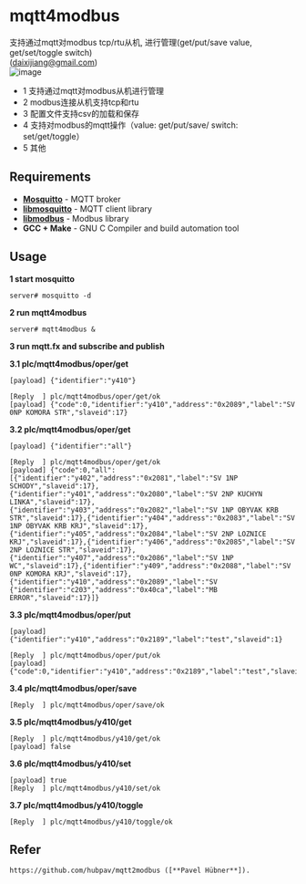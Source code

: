 # mqtt4modbus
支持通过mqtt对modbus tcp/rtu从机, 进行管理(get/put/save value, get/set/toggle switch)  
(daixijiang@gmail.com)  
![image](https://github.com/nskygit/mqtt4modbus/raw/master/mqtt4modbus.png)
* 1 支持通过mqtt对modbus从机进行管理
* 2 modbus连接从机支持tcp和rtu
* 3 配置文件支持csv的加载和保存
* 4 支持对modbus的mqtt操作（value: get/put/save/   switch: set/get/toggle）
* 5 其他

## Requirements
* [**Mosquitto**](https://mosquitto.org/) - MQTT broker
* [**libmosquitto**](https://mosquitto.org/man/libmosquitto-3.html) - MQTT client library
* [**libmodbus**](http://libmodbus.org/) - Modbus library
* **GCC + Make** - GNU C Compiler and build automation tool

## Usage
**1 start mosquitto**

    server# mosquitto -d

**2 run mqtt4modbus**

    server# mqtt4modbus &  

**3 run mqtt.fx and subscribe and publish**

**3.1 plc/mqtt4modbus/oper/get**

    [payload] {"identifier":"y410"}  

    [Reply  ] plc/mqtt4modbus/oper/get/ok  
    [payload] {"code":0,"identifier":"y410","address":"0x2089","label":"SV 0NP KOMORA STR","slaveid":17}  

**3.2 plc/mqtt4modbus/oper/get**

    [payload] {"identifier":"all"}  

    [Reply  ] plc/mqtt4modbus/oper/get/ok  
    [payload] {"code":0,"all":[{"identifier":"y402","address":"0x2081","label":"SV 1NP SCHODY","slaveid":17},{"identifier":"y401","address":"0x2080","label":"SV 2NP KUCHYN LINKA","slaveid":17},{"identifier":"y403","address":"0x2082","label":"SV 1NP OBYVAK KRB STR","slaveid":17},{"identifier":"y404","address":"0x2083","label":"SV 1NP OBYVAK KRB KRJ","slaveid":17},{"identifier":"y405","address":"0x2084","label":"SV 2NP LOZNICE KRJ","slaveid":17},{"identifier":"y406","address":"0x2085","label":"SV 2NP LOZNICE STR","slaveid":17},{"identifier":"y407","address":"0x2086","label":"SV 1NP WC","slaveid":17},{"identifier":"y409","address":"0x2088","label":"SV 0NP KOMORA KRJ","slaveid":17},{"identifier":"y410","address":"0x2089","label":"SV {"identifier":"c203","address":"0x40ca","label":"MB ERROR","slaveid":17}]}

**3.3 plc/mqtt4modbus/oper/put**

    [payload] {"identifier":"y410","address":"0x2189","label":"test","slaveid":1}

    [Reply  ] plc/mqtt4modbus/oper/put/ok  
    [payload] {"code":0,"identifier":"y410","address":"0x2189","label":"test","slaveid":1}

**3.4 plc/mqtt4modbus/oper/save**

    [Reply  ] plc/mqtt4modbus/oper/save/ok

**3.5 plc/mqtt4modbus/y410/get**

    [Reply  ] plc/mqtt4modbus/y410/get/ok  
    [payload] false

**3.6 plc/mqtt4modbus/y410/set**

    [payload] true  
    [Reply  ] plc/mqtt4modbus/y410/set/ok

**3.7 plc/mqtt4modbus/y410/toggle**

    [Reply  ] plc/mqtt4modbus/y410/toggle/ok

## Refer
    https://github.com/hubpav/mqtt2modbus ([**Pavel Hübner**]).
